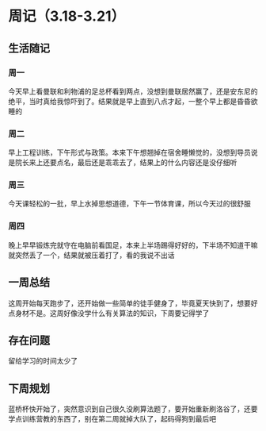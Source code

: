 # 周记（3.18-3.21）

## 生活随记

### 周一

今天早上看曼联和利物浦的足总杯看到两点，没想到曼联居然赢了，还是安东尼的绝平，当时真给我惊吓到了。结果就是早上直到八点才起，一整个早上都是昏昏欲睡的

### 周二

早上工程训练，下午形式与政策。本来下午想翘掉在宿舍睡懒觉的，没想到导员说是院长来上还要点名，最后还是乖乖去了，结果上的什么内容还是没仔细听

### 周三

今天课轻松的一批，早上水掉思想道德，下午一节体育课，所以今天过的很舒服

### 周四

晚上早早锻炼完就守在电脑前看国足，本来上半场踢得好好的，下半场不知道干嘛就突然丢了一个，结果就被压着打了，看的我说不出话

## 一周总结

这周开始每天跑步了，还开始做一些简单的徒手健身了，毕竟夏天快到了，想要好点身材不是。这周好像没学什么有关算法的知识，下周要记得学了

## 存在问题

留给学习的时间太少了

## 下周规划

蓝桥杯快开始了，突然意识到自己很久没刷算法题了，要开始重新刷洛谷了，还要学点训练营教的东西了，别在第二周就掉大队了，起码得狗到最后吧

